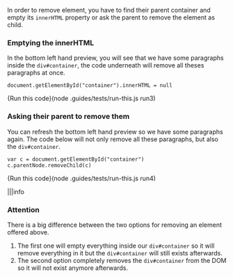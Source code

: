 In order to remove element, you have to find their parent container and empty its `innerHTML` property or ask the parent to remove the element as child.

### Emptying the innerHTML

In the bottom left hand preview, you will see that we have some paragraphs inside the `div#container`, the code underneath will remove all theses paragraphs at once.

```
document.getElementById("container").innerHTML = null
```

{Run this code}(node .guides/tests/run-this.js run3)


### Asking their parent to remove them

You can refresh the bottom left hand preview so we have some paragraphs again. The code below will not only remove all these paragraphs, but also the `div#container`.

```
var c = document.getElementById("container")
c.parentNode.removeChild(c)
```
{Run this code}(node .guides/tests/run-this.js run4)


|||info

### Attention

There is a big difference between the two options for removing an element offered above.
1. The first one will empty everything inside our `div#container` so it will remove everything in it but the `div#container` will still exists afterwards.
1. The second option completely removes the `div#container` from the DOM so it will not exist anymore afterwards.